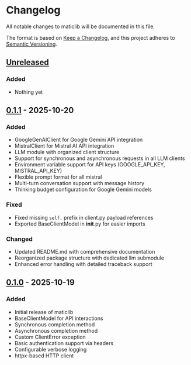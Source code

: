 # Changelog

All notable changes to maticlib will be documented in this file.

The format is based on [Keep a Changelog](https://keepachangelog.com/en/1.0.0/),
and this project adheres to [Semantic Versioning](https://semver.org/spec/v2.0.0.html).

## [Unreleased]

### Added
- Nothing yet

## [0.1.1] - 2025-10-20

### Added
- GoogleGenAIClient for Google Gemini API integration
- MistralClient for Mistral AI API integration
- LLM module with organized client structure
- Support for synchronous and asynchronous requests in all LLM clients
- Environment variable support for API keys (GOOGLE_API_KEY, MISTRAL_API_KEY)
- Flexible prompt format for all mistral
- Multi-turn conversation support with message history
- Thinking budget configuration for Google Gemini models

### Fixed
- Fixed missing `self.` prefix in client.py payload references
- Exported BaseClientModel in __init__.py for easier imports

### Changed
- Updated README.md with comprehensive documentation
- Reorganized package structure with dedicated llm submodule
- Enhanced error handling with detailed traceback support

## [0.1.0] - 2025-10-19

### Added
- Initial release of maticlib
- BaseClientModel for API interactions
- Synchronous completion method
- Asynchronous completion method
- Custom ClientError exception
- Basic authentication support via headers
- Configurable verbose logging
- httpx-based HTTP client

[Unreleased]: https://github.com/arvohsoft/maticlib/compare/v0.1.1...HEAD
[0.1.1]: https://github.com/arvohsoft/maticlib/compare/v0.1.0...v0.1.1
[0.1.0]: https://github.com/arvohsoft/maticlib/releases/tag/v0.1.0